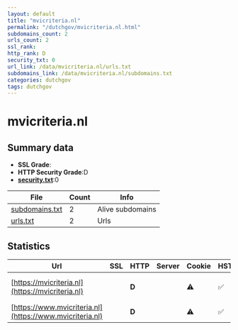 ```yaml
---
layout: default
title: "mvicriteria.nl"
permalink: "/dutchgov/mvicriteria.nl.html"
subdomains_count: 2
urls_count: 2
ssl_rank: 
http_rank: D
security_txt: 0
url_link: /data/mvicriteria.nl/urls.txt
subdomains_link: /data/mvicriteria.nl/subdomains.txt
categories: dutchgov
tags: dutchgov
---
```



# mvicriteria.nl
## Summary data


 - **SSL Grade**:
 - **HTTP Security Grade**:D
 - **[security.txt](https://www.digitaleoverheid.nl/nieuws/standaard-security-txt-nu-verplicht-voor-overheid/)**:0


| File       | Count | Info |
|------------|-------|------|
|[subdomains.txt](/DutchGovScope/data/mvicriteria.nl/subdomains.txt)|2|Alive subdomains|
|[urls.txt](/DutchGovScope/data/mvicriteria.nl/urls.txt)|2|Urls|


## Statistics


| Url | SSL | HTTP | Server | Cookie | HSTS | CORS | CTO | CSP | XFO | XXP | RP |FP| Tech |Title |
|--------|-------|-------|------|------|------|------|------|------|------|------|------|------|------|------|
|[https://mvicriteria.nl](https://mvicriteria.nl)| | **D**||:warning: |:white_check_mark: | | | | | | :white_check_mark: | |HSTS|308 Permanent Re...|
|[https://www.mvicriteria.nl](https://www.mvicriteria.nl)| | **D**||:warning: |:white_check_mark: | | | | | | :white_check_mark: | |HSTS|Redirecting to h...|


